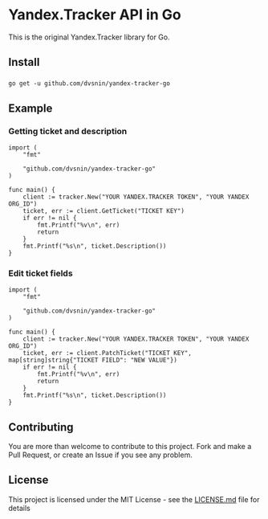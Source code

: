 Yandex.Tracker API in Go
===============
This is the original Yandex.Tracker library for Go.

## Install

###
    go get -u github.com/dvsnin/yandex-tracker-go

## Example

### Getting ticket and description

```golang
import (
    "fmt"
	
    "github.com/dvsnin/yandex-tracker-go"
)

func main() {
    client := tracker.New("YOUR YANDEX.TRACKER TOKEN", "YOUR YANDEX ORG_ID")
    ticket, err := client.GetTicket("TICKET KEY")
    if err != nil {
    	fmt.Printf("%v\n", err)
        return
    }
    fmt.Printf("%s\n", ticket.Description())
}
```

### Edit ticket fields

```golang
import (
    "fmt"

    "github.com/dvsnin/yandex-tracker-go"
)

func main() {
    client := tracker.New("YOUR YANDEX.TRACKER TOKEN", "YOUR YANDEX ORG_ID")
    ticket, err := client.PatchTicket("TICKET KEY", map[string]string{"TICKET FIELD": "NEW VALUE"})
    if err != nil {
    	fmt.Printf("%v\n", err)
        return
    }
    fmt.Printf("%s\n", ticket.Description())
}
```

## Contributing

You are more than welcome to contribute to this project.  Fork and
make a Pull Request, or create an Issue if you see any problem.

## License

This project is licensed under the MIT License - see the [LICENSE.md](https://github.com/dvsnin/yandex-tracker-go/blob/master/LICENSE) file for details
